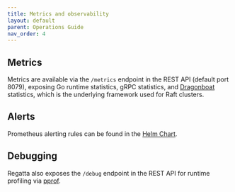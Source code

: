 ```yaml
---
title: Metrics and observability
layout: default
parent: Operations Guide
nav_order: 4
---
```


## Metrics

Metrics are available via the `/metrics` endpoint in the REST API (default port 8079),
exposing Go runtime statistics, gRPC statistics, and [Dragonboat](https://github.com/lni/dragonboat) statistics,
which is the underlying framework used for Raft clusters.

## Alerts

Prometheus alerting rules can be found in the
[Helm Chart](https://github.com/jamf/regatta-helm/blob/3dc1954d2a08c4a983c7cef0c2e853bfa5ef65aa/charts/regatta/values.yaml#L467).

## Debugging

Regatta also exposes the `/debug` endpoint in the REST API for runtime profiling via
[pprof](https://github.com/google/pprof).

